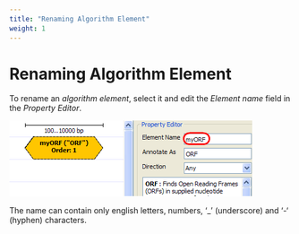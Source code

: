 ```yaml
---
title: "Renaming Algorithm Element"
weight: 1
---
```



# Renaming Algorithm Element

To rename an _algorithm element_, select it and edit the _Element name_ field in the _Property Editor_.


![](/images/65930629/65930630.png)

The name can contain only english letters, numbers, ‘\_’ (underscore) and ‘-‘ (hyphen) characters.

